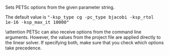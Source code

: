 Sets PETSc options from the given parameter string.

The default value is <tt>"-ksp_type cg -pc_type bjacobi -ksp_rtol 1e-16 -ksp_max_it 10000"</tt>

\attention
PETSc can also receive options from the command line arguments. However, the
values from the project file are applied directly to the linear solver. If
specifying both, make sure that you check which options take precedence.
